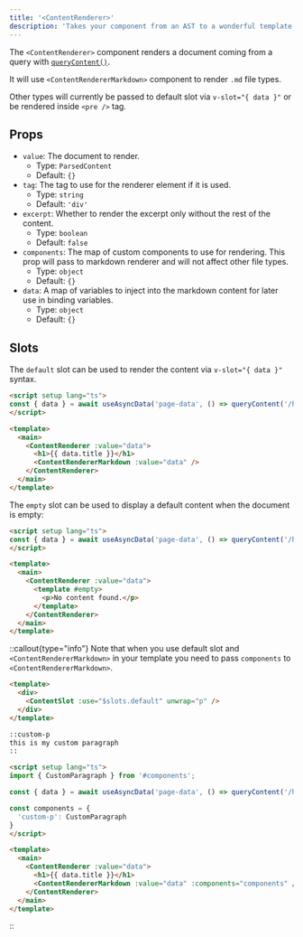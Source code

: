 ```yaml
---
title: '<ContentRenderer>'
description: 'Takes your component from an AST to a wonderful template.'
---
```


The `<ContentRenderer>` component renders a document coming from a query with [`queryContent()`](/composables/query-content).

It will use `<ContentRendererMarkdown>` component to render `.md` file types.

Other types will currently be passed to default slot via `v-slot="{ data }"` or be rendered inside `<pre />` tag.

## Props

- `value`: The document to render.
  - Type: `ParsedContent`
  - Default: `{}`
- `tag`: The tag to use for the renderer element if it is used.
  - Type: `string`
  - Default: `'div'`
- `excerpt`: Whether to render the excerpt only without the rest of the content.
  - Type: `boolean`
  - Default: `false`
- `components`: The map of custom components to use for rendering. This prop will pass to markdown renderer and will not affect other file types.
  - Type: `object`
  - Default: `{}`
- `data`: A map of variables to inject into the markdown content for later use in binding variables.
  - Type: `object`
  - Default: `{}`

## Slots

The `default` slot can be used to render the content via `v-slot="{ data }"` syntax.

```html [pages/[...slug\\].vue]
<script setup lang="ts">
const { data } = await useAsyncData('page-data', () => queryContent('/hello').findOne())
</script>

<template>
  <main>
    <ContentRenderer :value="data">
      <h1>{{ data.title }}</h1>
      <ContentRendererMarkdown :value="data" />
    </ContentRenderer>
  </main>
</template>
```

The `empty` slot can be used to display a default content when the document is empty:

```html [pages/[...slug\\].vue]
<script setup lang="ts">
const { data } = await useAsyncData('page-data', () => queryContent('/hello').findOne())
</script>

<template>
  <main>
    <ContentRenderer :value="data">
      <template #empty>
        <p>No content found.</p>
      </template>
    </ContentRenderer>
  </main>
</template>
```

::callout{type="info"}
Note that when you use default slot and `<ContentRendererMarkdown>` in your template you need to pass `components` to `<ContentRendererMarkdown>`.

```html [components/CustomParagraph.vue]
<template>
  <div>
    <ContentSlot :use="$slots.default" unwrap="p" />
  </div>
</template>
```

```md [content/index.md]
::custom-p
this is my custom paragraph
::
```

```html [pages/[...slug\\].vue]
<script setup lang="ts">
import { CustomParagraph } from '#components';

const { data } = await useAsyncData('page-data', () => queryContent('/hello').findOne())

const components = {
  'custom-p': CustomParagraph
}
</script>

<template>
  <main>
    <ContentRenderer :value="data">
      <h1>{{ data.title }}</h1>
      <ContentRendererMarkdown :value="data" :components="components" />
    </ContentRenderer>
  </main>
</template>
```
::
